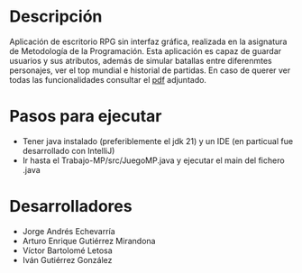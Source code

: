# Descripción

Aplicación de escritorio RPG sin interfaz gráfica, realizada en la asignatura de Metodología de la Programación. Esta aplicación es capaz de guardar usuarios y sus atributos, además de simular batallas entre diferenmtes personajes, ver el top mundial e historial de partidas. En caso de querer ver todas las funcionalidades consultar el [pdf](https://github.com/IvanGutierrrez/RPG/blob/main/Enunciado.pdf) adjuntado.

# Pasos para ejecutar

- Tener java instalado (preferiblemente el jdk 21) y un IDE (en particual fue desarrollado con IntelliJ)
- Ir hasta el Trabajo-MP/src/JuegoMP.java y ejecutar el main del fichero .java

# Desarrolladores

- Jorge Andrés Echevarría
- Arturo Enrique Gutiérrez Mirandona
- Víctor Bartolomé Letosa
- Iván Gutiérrez González
